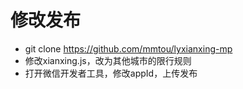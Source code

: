 # 修改发布

- git clone https://github.com/mmtou/lyxianxing-mp
- 修改xianxing.js，改为其他城市的限行规则
- 打开微信开发者工具，修改appId，上传发布
